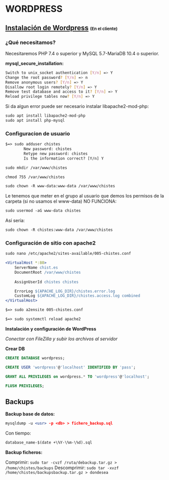 # WORDPRESS

## [Instalación de Wordpress](https://es.wordpress.org/download/) <span style="font-size: small;"> (En el cliente) </span>

### ¿Qué necesitamos?

Necesitaremos PHP 7.4 o superior y  MySQL 5.7-MariaDB 10.4 o superior.

**mysql_secure_installation:**

```bash
Switch to unix_socket authentication [Y/n] => Y
Change the root password? [Y/n] => n
Remove anonymous users? [Y/n] => Y
Disallow root login remotely? [Y/n] => Y
Remove test database and access to it? [Y/n] => Y
Reload privilege tables now? [Y/n] => Y
```

Si da algun error puede ser necesario instalar libapache2-mod-php:

```apache
sudo apt install libapache2-mod-php 
sudo apt install php-mysql
```

### Configuracion de usuario

```apache
$=> sudo adduser chistes
        New password: chistes
        Retype new password: chistes
        Is the information correct? [Y/n] Y
```

```apache
sudo mkdir /var/www/chistes
```
```apache 
chmod 755 /var/www/chistes
```
```apache
sudo chown -R www-data:www-data /var/www/chistes
```

Le tenemos que meter en el grupo al usuario que demos los permisos de la carpeta (si no usamos el www-data) NO FUNCIONA:
```apache
sudo usermod -aG www-data chistes
```
Así sería: 
```apache
sudo chown -R chistes:www-data /var/www/chistes
```

### Configuración de sitio con apache2

```apache
sudo nano /etc/apache2/sites-available/005-chistes.conf
```

```apache
<VirtualHost *:80>
    ServerName chist.es
    DocumentRoot /var/www/chistes
    
    AssignUserId chistes chistes

    ErrorLog ${APACHE_LOG_DIR}/chistes.error.log
    CustomLog ${APACHE_LOG_DIR}/chistes.access.log combined
</VirtualHost>
```

```apache
$=> sudo a2ensite 005-chistes.conf
```

```apache
$=> sudo systemctl reload apache2
```

**Instalación y configuración de WordPress**

*Conectar con FileZilla y subir los archivos al servidor*

**Crear DB**

```SQL
CREATE DATABASE wordpress;

CREATE USER 'wordpress'@'localhost' IDENTIFIED BY 'pass';

GRANT ALL PRIVILEGES on wordpress.* TO 'wordpress'@'localhost';

FLUSH PRIVILEGES;
```

## Backups

**Backup base de datos:**

```apache
mysqldump -u <usr> -p <db> > fichero_backup.sql
```

Con tiempo:

```apache
database_name-$(date +\%Y-\%m-\%d).sql
```

**Backup ficheros:**

Comprimir: `sudo tar -cvzf /ruta/debackup.tar.gz > /home/chistes/backups`
Descomprimir: `sudo tar -xvzf /home/chistes/backupsbackup.tar.gz > dondesea`
